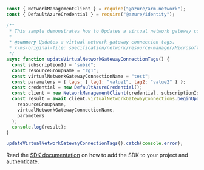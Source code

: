 ```javascript
const { NetworkManagementClient } = require("@azure/arm-network");
const { DefaultAzureCredential } = require("@azure/identity");

/**
 * This sample demonstrates how to Updates a virtual network gateway connection tags.
 *
 * @summary Updates a virtual network gateway connection tags.
 * x-ms-original-file: specification/network/resource-manager/Microsoft.Network/stable/2021-08-01/examples/VirtualNetworkGatewayConnectionUpdateTags.json
 */
async function updateVirtualNetworkGatewayConnectionTags() {
  const subscriptionId = "subid";
  const resourceGroupName = "rg1";
  const virtualNetworkGatewayConnectionName = "test";
  const parameters = { tags: { tag1: "value1", tag2: "value2" } };
  const credential = new DefaultAzureCredential();
  const client = new NetworkManagementClient(credential, subscriptionId);
  const result = await client.virtualNetworkGatewayConnections.beginUpdateTagsAndWait(
    resourceGroupName,
    virtualNetworkGatewayConnectionName,
    parameters
  );
  console.log(result);
}

updateVirtualNetworkGatewayConnectionTags().catch(console.error);
```

Read the [SDK documentation](https://github.com/Azure/azure-sdk-for-js/blob/%40azure%2Farm-network_28.0.0/sdk/network/arm-network/README.md) on how to add the SDK to your project and authenticate.
